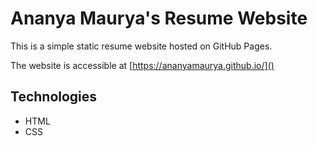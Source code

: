 # Ananya Maurya's Resume Website

This is a simple static resume website hosted on GitHub Pages.

The website is accessible at [https://ananyamaurya.github.io/]()

## Technologies

- HTML
- CSS
